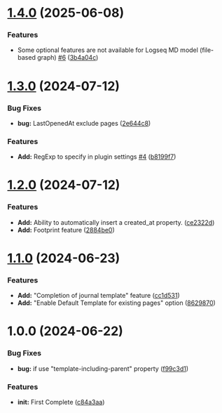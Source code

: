 # [1.4.0](https://github.com/YU000jp/logseq-plugin-default-template/compare/v1.3.0...v1.4.0) (2025-06-08)


### Features

* Some optional features are not available for Logseq MD model (file-based graph) [#6](https://github.com/YU000jp/logseq-plugin-default-template/issues/6) ([3b4a04c](https://github.com/YU000jp/logseq-plugin-default-template/commit/3b4a04c3892ac71c1c6a8646c39712d2f0caa6d9))

# [1.3.0](https://github.com/YU000jp/logseq-plugin-default-template/compare/v1.2.0...v1.3.0) (2024-07-12)


### Bug Fixes

* **bug:** LastOpenedAt exclude pages ([2e644c8](https://github.com/YU000jp/logseq-plugin-default-template/commit/2e644c80c7775c45d09b56590bb594c27bda67c0))


### Features

* **Add:** RegExp to specify in plugin settings [#4](https://github.com/YU000jp/logseq-plugin-default-template/issues/4) ([b8199f7](https://github.com/YU000jp/logseq-plugin-default-template/commit/b8199f7ccfa53fe1653f46b72373d9c8ed908823))

# [1.2.0](https://github.com/YU000jp/logseq-plugin-default-template/compare/v1.1.0...v1.2.0) (2024-07-12)


### Features

* **Add:** Ability to automatically insert a created_at property. ([ce2322d](https://github.com/YU000jp/logseq-plugin-default-template/commit/ce2322ddc0df898162c53cfd4ad3437e6ea61901))
* **Add:** Footprint feature ([2884be0](https://github.com/YU000jp/logseq-plugin-default-template/commit/2884be093fd50dd8f68d0c9841b6b128e7f24974))

# [1.1.0](https://github.com/YU000jp/logseq-plugin-default-template/compare/v1.0.0...v1.1.0) (2024-06-23)


### Features

* **Add:** "Completion of journal template" feature ([cc1d531](https://github.com/YU000jp/logseq-plugin-default-template/commit/cc1d5310aa4b2561ca9a3ffccd030335b647d3a5))
* **Add:** "Enable Default Template for existing pages" option ([8629870](https://github.com/YU000jp/logseq-plugin-default-template/commit/86298709d1bd40d985fbd0fc0fa452348d912dc7))

# 1.0.0 (2024-06-22)


### Bug Fixes

* **bug:** if use "template-including-parent" property ([f99c3d1](https://github.com/YU000jp/logseq-plugin-default-template/commit/f99c3d1e2c3627ea4c86388e79041364e590e531))


### Features

* **init:** First Complete ([c84a3aa](https://github.com/YU000jp/logseq-plugin-default-template/commit/c84a3aa331d3a5c3bb80614c5ba318469498a785))
